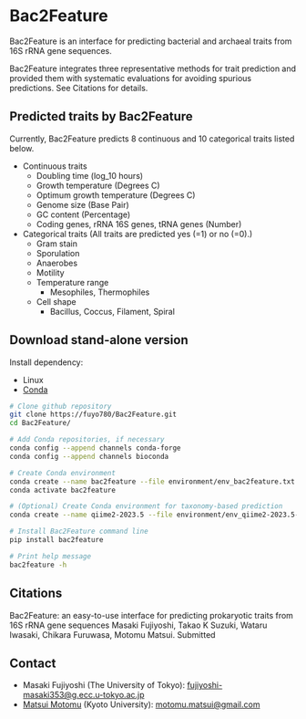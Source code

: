 # Bac2Feature
Bac2Feature is an interface for predicting bacterial and archaeal traits from 16S rRNA gene sequences.

Bac2Feature integrates three representative methods for trait prediction and provided them with systematic evaluations for avoiding spurious predictions. See Citations for details.
## Predicted traits by Bac2Feature
Currently, Bac2Feature predicts 8 continuous and 10 categorical traits listed below.
- Continuous traits
	- Doubling time (log_10 hours)
	- Growth temperature (Degrees C)
	- Optimum growth temperature (Degrees C)
	- Genome size (Base Pair)
	- GC content (Percentage)
	- Coding genes, rRNA 16S genes, tRNA genes (Number)
- Categorical traits (All traits are predicted yes (=1) or no (=0).)
	- Gram stain
	- Sporulation
	- Anaerobes
	- Motility
	- Temperature range
		- Mesophiles, Thermophiles
	- Cell shape
		- Bacillus, Coccus, Filament, Spiral
## Download stand-alone version
Install dependency:
- Linux
- [Conda](https://docs.conda.io/projects/conda/en/latest/user-guide/install/index.html)
```sh
# Clone github repository
git clone https://fuyo780/Bac2Feature.git
cd Bac2Feature/

# Add Conda repositories, if necessary
conda config --append channels conda-forge
conda config --append channels bioconda

# Create Conda environment
conda create --name bac2feature --file environment/env_bac2feature.txt
conda activate bac2feature

# (Optional) Create Conda environment for taxonomy-based prediction
conda create --name qiime2-2023.5 --file environment/env_qiime2-2023.5-py38-linux-conda.txt

# Install Bac2Feature command line
pip install bac2feature

# Print help message
bac2feature -h
```
## Citations
Bac2Feature: an easy-to-use interface for predicting prokaryotic traits from 16S rRNA gene sequences 
Masaki Fujiyoshi, Takao K Suzuki, Wataru Iwasaki, Chikara Furuwasa, Motomu Matsui. Submitted
## Contact
- Masaki Fujiyoshi (The University of Tokyo): fujiyoshi-masaki353@g.ecc.u-tokyo.ac.jp
- [Matsui Motomu](https://sites.google.com/site/motomumatsui/) (Kyoto University): motomu.matsui@gmail.com
